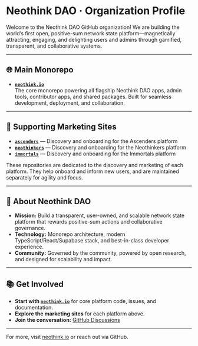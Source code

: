 # Neothink DAO · Organization Profile

Welcome to the Neothink DAO GitHub organization! We are building the world’s first open, positive-sum network state platform—magnetically attracting, engaging, and delighting users and admins through gamified, transparent, and collaborative systems.

---

## 🌐 Main Monorepo

- **[`neothink.io`](https://github.com/neothink-dao/neothink.io)**  
  The core monorepo powering all flagship Neothink DAO apps, admin tools, contributor apps, and shared packages. Built for seamless development, deployment, and collaboration.

---

## 🚀 Supporting Marketing Sites

- **[`ascenders`](https://github.com/neothink-dao/ascenders)** — Discovery and onboarding for the Ascenders platform
- **[`neothinkers`](https://github.com/neothink-dao/neothinkers)** — Discovery and onboarding for the Neothinkers platform
- **[`immortals`](https://github.com/neothink-dao/immortals)** — Discovery and onboarding for the Immortals platform

These repositories are dedicated to the discovery and marketing of each platform. They help onboard and inform new users, and are maintained separately for agility and focus.

---

## 🧭 About Neothink DAO

- **Mission:** Build a transparent, user-owned, and scalable network state platform that rewards positive-sum actions and collaborative governance.
- **Technology:** Monorepo architecture, modern TypeScript/React/Supabase stack, and best-in-class developer experience.
- **Community:** Governed by the community, powered by open research, and designed for scalability and impact.

---

## 📚 Get Involved

- **Start with [`neothink.io`](https://github.com/neothink-dao/neothink.io)** for core platform code, issues, and documentation.
- **Explore the marketing sites** for each platform above.
- **Join the conversation:** [GitHub Discussions](https://github.com/neothink-dao/neothink.io/discussions)

---

For more, visit [neothink.io](https://neothink.io) or reach out via GitHub.
